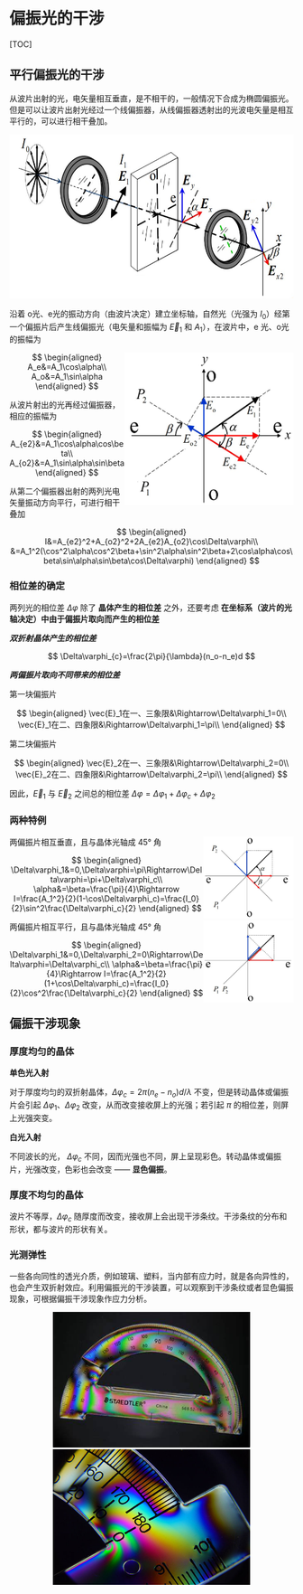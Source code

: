 # 偏振光的干涉

[TOC]

## 平行偏振光的干涉

从波片出射的光，电矢量相互垂直，是不相干的，一般情况下合成为椭圆偏振光。但是可以让波片出射光经过一个线偏振器，从线偏振器透射出的光波电矢量是相互平行的，可以进行相干叠加。

<center>
    <img src="./images/偏振光的干涉/平面偏振光的干涉装置.png" width="600" height="290">
</center>

沿着 o光、e光的振动方向（由波片决定）建立坐标轴，自然光（光强为 $I_0$）经第一个偏振片后产生线偏振光（电矢量和振幅为 $\vec{E}_1$ 和 $A_1$），在波片中，e 光、o光的振幅为

<div style="float: right; clear: both;" align="left">
    <img src="./images/偏振光的干涉/光矢量分解.png" width="300" height="270">
</div>

$$
\begin{aligned}
    A_e&=A_1\cos\alpha\\
    A_o&=A_1\sin\alpha
\end{aligned}
$$

从波片射出的光再经过偏振器，相应的振幅为

$$
\begin{aligned}
    A_{e2}&=A_1\cos\alpha\cos\beta\\
    A_{o2}&=A_1\sin\alpha\sin\beta
\end{aligned}
$$

从第二个偏振器出射的两列光电矢量振动方向平行，可进行相干叠加

$$
\begin{aligned}
    I&=A_{e2}^2+A_{o2}^2+2A_{e2}A_{o2}\cos\Delta\varphi\\
    &=A_1^2(\cos^2\alpha\cos^2\beta+\sin^2\alpha\sin^2\beta+2\cos\alpha\cos\beta\sin\alpha\sin\beta\cos\Delta\varphi)
\end{aligned}
$$

### 相位差的确定

两列光的相位差 $\Delta\varphi$ 除了 **晶体产生的相位差** 之外，还要考虑 **在坐标系（波片的光轴决定）中由于偏振片取向而产生的相位差**

***双折射晶体产生的相位差***

$$
\Delta\varphi_{c}=\frac{2\pi}{\lambda}(n_o-n_e)d
$$

***两偏振片取向不同带来的相位差***

第一块偏振片

$$
\begin{aligned}
    \vec{E}_1在一、三象限&\Rightarrow\Delta\varphi_1=0\\
    \vec{E}_1在二、四象限&\Rightarrow\Delta\varphi_1=\pi\\
\end{aligned}
$$

第二块偏振片

$$
\begin{aligned}
    \vec{E}_2在一、三象限&\Rightarrow\Delta\varphi_2=0\\
    \vec{E}_2在二、四象限&\Rightarrow\Delta\varphi_2=\pi\\
\end{aligned}
$$

因此，$\vec{E}_1$ 与 $\vec{E}_2$ 之间总的相位差 $\Delta\varphi=\Delta\varphi_1+\Delta\varphi_c+\Delta\varphi_2$

### 两种特例

<div style="float: right; clear: both;" align="left">
    <img src="./images/偏振光的干涉/两偏振片垂直.png" width="160" height="145">
</div>

两偏振片相互垂直，且与晶体光轴成 $45°$ 角

$$
\begin{aligned}
    \Delta\varphi_1&=0,\Delta\varphi=\pi\Rightarrow\Delta\varphi=\pi+\Delta\varphi_c\\
    \alpha&=\beta=\frac{\pi}{4}\Rightarrow I=\frac{A_1^2}{2}(1-\cos\Delta\varphi_c)=\frac{I_0}{2}\sin^2\frac{\Delta\varphi_c}{2}
\end{aligned}
$$

<div style="float: right; clear: both;" align="left">
    <img src="./images/偏振光的干涉/两偏振片平行.png" width="160" height="145">
</div>

两偏振片相互平行，且与晶体光轴成 $45°$ 角

$$
\begin{aligned}
    \Delta\varphi_1&=0,\Delta\varphi_2=0\Rightarrow\Delta\varphi=\Delta\varphi_c\\
    \alpha&=\beta=\frac{\pi}{4}\Rightarrow I=\frac{A_1^2}{2}(1+\cos\Delta\varphi_c)=\frac{I_0}{2}\cos^2\frac{\Delta\varphi_c}{2}
\end{aligned}
$$

## 偏振干涉现象

### 厚度均匀的晶体

**单色光入射**

对于厚度均匀的双折射晶体，$\Delta\varphi_c=2\pi(n_e-n_o)d/\lambda$ 不变，但是转动晶体或偏振片会引起 $\Delta\varphi_1$、$\Delta\varphi_2$ 改变，从而改变接收屏上的光强；若引起 $\pi$ 的相位差，则屏上光强突变。

**白光入射**

不同波长的光， $\Delta\varphi_c$ 不同，因而光强也不同，屏上呈现彩色。转动晶体或偏振片，光强改变，色彩也会改变 —— **显色偏振**。

### 厚度不均匀的晶体

波片不等厚，$\Delta\varphi_c$ 随厚度而改变，接收屏上会出现干涉条纹。干涉条纹的分布和形状，都与波片的形状有关。

### 光测弹性

一些各向同性的透光介质，例如玻璃、塑料，当内部有应力时，就是各向异性的，也会产生双折射效应。利用偏振光的干涉装置，可以观察到干涉条纹或者显色偏振现象，可根据偏振干涉现象作应力分析。

<center class="half">
    <img src="./images/偏振光的干涉/光测弹性1.png" width="350" height="240">
    <img src="./images/偏振光的干涉/光测弹性2.png" width="350" height="240">
</center>